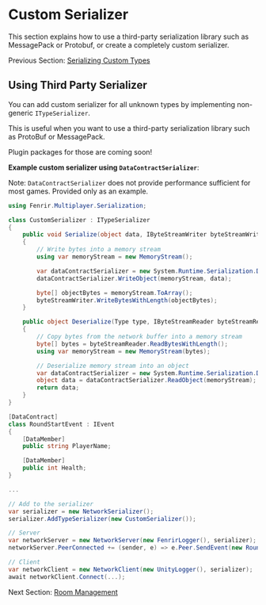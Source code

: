 # Custom Serializer

This section explains how to use a third-party serialization library such as MessagePack or Protobuf, or create a completely custom serializer.

Previous Section: [Serializing Custom Types](/SerializingCustomTypes.md)

## Using Third Party Serializer

You can add custom serializer for all unknown types by implementing non-generic `ITypeSerializer`.

This is useful when you want to use a third-party serialization library such as ProtoBuf or MessagePack.

Plugin packages for those are coming soon!

**Example custom serializer using `DataContractSerializer`**:

Note: `DataContractSerializer` does not provide performance sufficient for most games. Provided only as an example.

```csharp
using Fenrir.Multiplayer.Serialization;

class CustomSerializer : ITypeSerializer
{
    public void Serialize(object data, IByteStreamWriter byteStreamWriter)
    {
        // Write bytes into a memory stream
        using var memoryStream = new MemoryStream();

        var dataContractSerializer = new System.Runtime.Serialization.DataContractSerializer(data.GetType());
        dataContractSerializer.WriteObject(memoryStream, data);

        byte[] objectBytes = memoryStream.ToArray();
        byteStreamWriter.WriteBytesWithLength(objectBytes);
    }

    public object Deserialize(Type type, IByteStreamReader byteStreamReader)
    {
        // Copy bytes from the network buffer into a memory stream
        byte[] bytes = byteStreamReader.ReadBytesWithLength();
        using var memoryStream = new MemoryStream(bytes);

        // Deserialize memory stream into an object
        var dataContractSerializer = new System.Runtime.Serialization.DataContractSerializer(type);
        object data = dataContractSerializer.ReadObject(memoryStream);
        return data;
    }
}

[DataContract]
class RoundStartEvent : IEvent
{
    [DataMember]
    public string PlayerName;

    [DataMember]
    public int Health;
}

...

// Add to the serializer
var serializer = new NetworkSerializer();
serializer.AddTypeSerializer(new CustomSerializer());

// Server
var networkServer = new NetworkServer(new FenrirLogger(), serializer);
networkServer.PeerConnected += (sender, e) => e.Peer.SendEvent(new RoundStartEvent() { PlayerName = "Player", Health=100 });

// Client
var networkClient = new NetworkClient(new UnityLogger(), serializer);
await networkClient.Connect(...);
```

Next Section: [Room Management](/RoomManagement.md)
